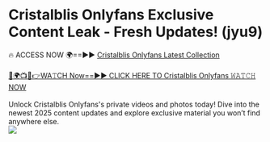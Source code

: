 # Cristalblis Onlyfans Exclusive Content Leak - Fresh Updates! (jyu9)

🔥 ACCESS NOW 🌍==►► <a href="https://tinyurl.com/kvy9nzfs" rel="nofollow">Cristalblis Onlyfans Latest Collection</a>
<br><br>
[🔴🌍📺📱👉WA𝚃CH Now==►► CLICK HERE TO Cristalblis Onlyfans 𝚆𝙰𝚃𝙲𝙷 NOW](https://tinyurl.com/kvy9nzfs)
<br><br>
Unlock Cristalblis Onlyfans's private videos and photos today! Dive into the newest 2025 content updates and explore exclusive material you won’t find anywhere else.
<br>
<a href="https://tinyurl.com/kvy9nzfs" rel="nofollow" data-target="animated-image.originalLink"><img src="https://camo.githubusercontent.com/8a4f000d20f83aca3bf7ec5f350d767afa0574a8a352519fd8cfa583a6f93a33/68747470733a2f2f692e696d6775722e636f6d2f644a486b345a712e676966" data-canonical-src="https://i.imgur.com/dJHk4Zq.gif" style="max-width: 100%; display: inline-block;" data-target="animated-image.originalImage"></a>
<br>
